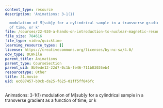 ```yaml
---
content_type: resource
description: 'Animations: 3-1(1)

  modulation of M[sub]y for a cylindrical sample in a transverse gradient as a function
  of time, or k'
file: /courses/22-920-a-hands-on-introduction-to-nuclear-magnetic-resonance-january-iap-1997/ec687457b0cbda25f62501ff5ff846fc_31.movie
file_size: 784616
file_type: video/quicktime
learning_resource_types: []
license: https://creativecommons.org/licenses/by-nc-sa/4.0/
ocw_type: OCWFile
parent_title: Animations
parent_type: CourseSection
parent_uid: 8b9ede12-22d7-0c1b-fe46-711b03026eb4
resourcetype: Other
title: 31.movie
uid: ec687457-b0cb-da25-f625-01ff5ff846fc
---
```

Animations: 3-1(1)
modulation of M[sub]y for a cylindrical sample in a transverse gradient as a function of time, or k